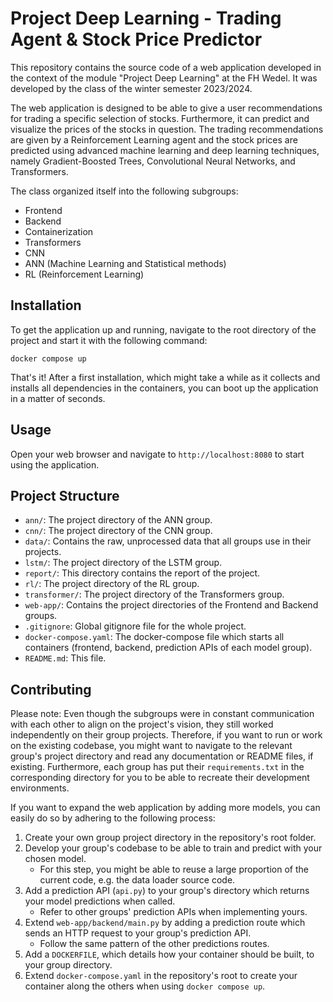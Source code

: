 # Project Deep Learning - Trading Agent & Stock Price Predictor

This repository contains the source code of a web application developed in the context of the module "Project Deep Learning" at the FH Wedel.
It was developed by the class of the winter semester 2023/2024.

The web application is designed to be able to give a user recommendations for trading a specific selection of stocks. Furthermore, it can predict and visualize the prices of the stocks in question. The trading recommendations are given by a Reinforcement Learning agent and the stock prices are predicted using advanced machine learning and deep learning techniques, namely Gradient-Boosted Trees, Convolutional Neural Networks, and Transformers.

The class organized itself into the following subgroups:

- Frontend
- Backend
- Containerization
- Transformers
- CNN
- ANN (Machine Learning and Statistical methods)
- RL (Reinforcement Learning)

## Installation

To get the application up and running, navigate to the root directory of the project and start it with the following command:

`docker compose up`

That's it! After a first installation, which might take a while as it collects and installs all dependencies in the containers, you can boot up the application in a matter of seconds.

## Usage

Open your web browser and navigate to `http://localhost:8080` to start using the application.

## Project Structure

- `ann/`: The project directory of the ANN group.
- `cnn/`: The project directory of the CNN group.
- `data/`: Contains the raw, unprocessed data that all groups use in their projects.
- `lstm/`: The project directory of the LSTM group.
- `report/`: This directory contains the report of the project.
- `rl/`: The project directory of the RL group.
- `transformer/`: The project directory of the Transformers group.
- `web-app/`: Contains the project directories of the Frontend and Backend groups.
- `.gitignore`: Global gitignore file for the whole project.
- `docker-compose.yaml`: The docker-compose file which starts all containers (frontend, backend, prediction APIs of each model group).
- `README.md`: This file.

## Contributing

Please note: Even though the subgroups were in constant communication with each other to align on the project's vision, they still worked independently on their group projects. Therefore, if you want to run or work on the existing codebase, you might want to navigate to the relevant group's project directory and read any documentation or README files, if existing. Furthermore, each group has put their `requirements.txt` in the corresponding directory for you to be able to recreate their development environments.

If you want to expand the web application by adding more models, you can easily do so by adhering to the following process:

1. Create your own group project directory in the repository's root folder.
2. Develop your group's codebase to be able to train and predict with your chosen model.
    - For this step, you might be able to reuse a large proportion of the current code, e.g. the data loader source code.
3. Add a prediction API (`api.py`) to your group's directory which returns your model predictions when called.
    - Refer to other groups' prediction APIs when implementing yours.
4. Extend `web-app/backend/main.py` by adding a prediction route which sends an HTTP request to your group's prediction API.
    - Follow the same pattern of the other predictions routes.
5. Add a `DOCKERFILE`, which details how your container should be built, to your group directory.
6. Extend `docker-compose.yaml` in the repository's root to create your container along the others when using `docker compose up`.
